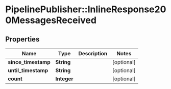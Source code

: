 # PipelinePublisher::InlineResponse200MessagesReceived

## Properties
Name | Type | Description | Notes
------------ | ------------- | ------------- | -------------
**since_timestamp** | **String** |  | [optional] 
**until_timestamp** | **String** |  | [optional] 
**count** | **Integer** |  | [optional] 


